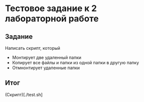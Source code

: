 # Тестовое задание к 2 лабораторной работе
## Задание
Написать скрипт, который
+ Монтирует две удаленный папки
+ Копирует все файлы и папки из одной папки в другую папку
+ Отмнонтирует удаленные папки
## Итог
(Скрипт)[./test.sh]
